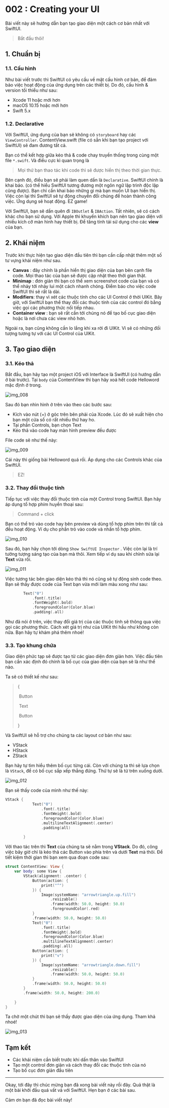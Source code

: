 # 002 : Creating your UI

Bài viết này sẽ hướng dẫn bạn tạo giao diện một cách cơ bản nhất với SwiftUI. 

> Bắt đầu thôi!

## 1. Chuẩn bị

### 1.1. Cấu hình

Như bài viết trước thì SwiftUI có yêu cầu về mặt cấu hình cơ bản, để đảm bảo việc hoạt động của ứng dụng trên các thiết bị. Do đó, cấu hình & version tối thiểu như sau:

* Xcode 11 hoặc mới hơn
* macOS 10.15 hoặc mới hơn
* Swift 5.x

### 1.2. Declarative

Với SwiftUI, ứng dụng của bạn sẽ không có `storyboard` hay các `ViewController`. ContentView.swift (file có sẵn khi bạn tạo project với SwiftUI) sẽ đam đương tất cả.

Bạn có thể kết hợp giữa kéo thả & code chay truyền thống trong cùng một file `*.swift`. Và điều cực kì quan trọng là 

> Mọi thứ bạn thao tác khi code thì sẽ được hiển thị theo thời gian thực.

Bên cạnh đó, điều bạn sẽ phải làm quen dần là `Declarative`. SwiftUI chính là khai báo. (có thể hiểu SwiftUI tương đương một ngôn ngữ lập trình độc lập cũng được). Bạn chỉ cần khai báo những gì mà bạn muốn UI bạn hiển thị. Việc còn lại thì SwiftUI sẽ tự động chuyển đổi chúng để hoàn thành công việc. Ứng dụng sẽ hoạt động. EZ game!

Với SwiftUI, bạn sẽ dần quên đi `IBOutlet` & `IBAction`. Tất nhiên, sẽ có cách khác cho bạn sử dụng. Với Apple thì khuyến khích bạn nên tạo giao diện với nhiều kích cỡ màn hình hay thiết bị. Để tăng tính tái sử dụng cho các **view** của bạn.

## 2. Khái niệm

Trước khi thực hiện tạo giao diện đầu tiên thì bạn cần cấp nhật thêm một số tư vựng khái niệm như sau.

* **Canvas** : đây chính là phần hiển thị giao diện của bạn bên cạnh file code. Mọi thao tác của bạn sẽ được cập nhật theo thời gian thật. 
* **Minimap** : đơn giản thì bạn có thể xem screenshot code của bạn và có thể nhảy tới nhảy lui một cách nhanh chóng. Điểm báo cho việc code SwiftUI thì sẽ rất là dài.
* **Modifiers**: thay vì xét các thuộc tính cho các UI Control ở thời UIKit. Bây giờ, với SwiftUI bạn thể thay đổi các thuộc tính của các control đó bằng việc gọi các phương thức nối tiếp nhau.
* **Container view** : bạn sẽ rất cần tới chúng nó để tạo bố cục giao diện hoặc là nơi chưa các view nhỏ hơn.

Ngoài ra, bạn cũng không cần lo lắng khi xa rời đi UIKit. Vì sẽ có những đối tượng tương tự với các UI Control của UIKit.

## 3. Tạo giao diện

### 3.1. Kéo thả

Bắt đầu, bạn hãy tạo một project iOS với Interface là SwiftUI (có hướng dẫn ở bài trước). Tại `body` của ContentView thì bạn hãy xoá hết code Helloword mặc định ở trong.

![img_008](../_img/008.png)

Sau đó bạn nhìn hình ở trên vào theo các bước sau:

* Kích vào nút (+) ở góc trên bên phải của Xcode. Lúc đó sẽ xuất hiện cho bạn một cửa sổ có rất nhiều thứ hay ho.
* Tại phần Controls, bạn chọn Text
* Kéo thả vào code hay màn hình preview đều được

File code sẽ như thế này:

![img_009](../_img/009.png)

Cái này thì giống bài Helloword quá rồi. Áp dụng cho các Controls khác của SwiftUI.

> EZ!

### 3.2. Thay đổi thuộc tính

Tiếp tục với việc thay đổi thuộc tính của một Control trong SwiftUI. Bạn hãy áp dụng tổ hợp phím huyền thoại sau:

> Command + click

Bạn có thể trỏ vào code hay bên preview và dùng tổ hợp phím trên thì tất cả đều hoạt động. Ví dụ cho phần trỏ vào code và nhấn tổ hợp phím.

![img_010](../_img/010.png)

Sau đó, bạn hãy chọn tới dòng `Show SwiftUI Inspector` . Việc còn lại là trí tưởng tượng sáng tạo của bạn mà thôi. Xem tiếp ví dụ sau khi chỉnh sửa lại **Text** vừa rồi.

![img_011](../_img/011.png)

Việc tương tác bên giao diện kéo thả thì nó cũng sẽ tự động sinh code theo. Bạn sẽ thấy được code của Text bạn vừa mới làm màu xong như sau:

```swift
        Text("0")
            .font(.title)
            .fontWeight(.bold)
            .foregroundColor(Color.blue)
            .padding(.all)
```

Như đã nói ở trên, việc thay đổi giá trị của các thuộc tính sẽ thông qua việc gọi các phương thức. Cách xét giá trị như của UIKit thì hầu như không còn nữa. Bạn hãy tự khám phá thêm nhoé! 

### 3.3. Tạo khung chứa

Giao diện phức tạp sẽ được tạo từ các giao diện đơn giản hơn. Việc đầu tiên bạn cần xác định đó chính là bố cục của giao diện của bạn sẽ là như thế nào.

Ta sẽ có thiết kế như sau:

> {
>
> ​     Button
>
> ​     Text
>
> ​     Button
>
> }

Và SwiftUI sẽ hỗ trợ cho chúng ta các layout cơ bản như sau:

* VStack
* HStack
* ZStack

Bạn hãy tự tìm hiểu thêm bố cục từng cái. Còn với chúng ta thì sẽ lựa chọn là `VStack`, để có bố cục sắp xếp thẳng đứng. Thứ tự sẽ là từ trên xuống dưới.

![img_012](../_img/012.png)

Bạn sẽ thấy code của mình như thế này:

```swift
VStack {
            Text("0")
                .font(.title)
                .fontWeight(.bold)
                .foregroundColor(Color.blue)
                .multilineTextAlignment(.center)
                .padding(all)
            
        }
```

Với thao tác trên thì **Text** của chúng ta sẽ nằm trong **VStack**. Do đó, công việc bây giờ chỉ là kéo thả các Button vào phía trên và dưới **Text** mà thôi. Để tiết kiệm thời gian thì bạn xem qua đoạn code sau:

```swift
struct ContentView: View {
    var body: some View {
        VStack(alignment: .center) {
            Button(action: {
                print("^")
            }) {
                Image(systemName: "arrowtriangle.up.fill")
                    .resizable()
                    .frame(width: 50.0, height: 50.0)
                    .foregroundColor(.red)
            }
            .frame(width: 50.0, height: 50.0)
            Text("0")
                .font(.title)
                .fontWeight(.bold)
                .foregroundColor(Color.blue)
                .multilineTextAlignment(.center)
                .padding(.all)
            Button(action: {
                print("v")
            }) {
                Image(systemName: "arrowtriangle.down.fill")
                    .resizable()
                    .frame(width: 50.0, height: 50.0)
            }
            .frame(width: 50.0, height: 50.0)
        }
        .frame(width: 50.0, height: 200.0)
            
    }
}
```

Ta chờ một chút thì bạn sẽ thấy được giao diện của ứng dụng. Tham khả nhoé!

![img_013](../_img/013.png)

## Tạm kết

* Các khái niệm cần biết trước khi dấn thân vào SwiftUI
* Tạo một control đơn giản và cách thay đổi các thuộc tính của nó
* Tạo bố cục đơn giản đầu tiên

---

Okay, tới đây thì chúc mừng bạn đã xong bài viết này rồi đây. Quả thật là một bài khởi đầu quá vất vả với SwiftUI. Hẹn bạn ở các bài sau.

Cảm ơn bạn đã đọc bài viết này!

